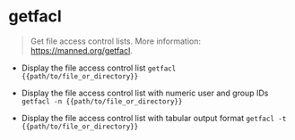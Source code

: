 # getfacl
> Get file access control lists.
> More information: <https://manned.org/getfacl>.

- Display the file access control list
`getfacl {{path/to/file_or_directory}}`

- Display the file access control list with numeric user and group IDs
`getfacl -n {{path/to/file_or_directory}}`

- Display the file access control list with tabular output format
`getfacl -t {{path/to/file_or_directory}}`
